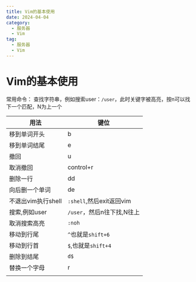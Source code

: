 ```yaml
---
title: Vim的基本使用
date: 2024-04-04
category:
  - 服务器
  - Vim
tag:
  - 服务器
  - Vim
---
```

# Vim的基本使用

常用命令：
查找字符串，例如搜索user：`/user`，此时关键字被高亮，按n可以找下一个匹配，N为上一个



| 用法               | 键位                       |
| ------------------ | -------------------------- |
| 移到单词开头       | b                          |
| 移到单词结尾       | e                          |
| 撤回               | u                          |
| 取消撤回           | control+r                  |
| 删除一行           | dd                         |
| 向后删一个单词     | de                         |
| 不退出vim执行shell | `:shell`,然后exit返回vim   |
| 搜索,例如user      | `/user`，然后n往下找,N往上 |
| 取消搜索高亮       | `:noh`                     |
| 移动到行尾         | `^`也就是`shift+6 `        |
| 移动到行首         | `$`,也就是`shift+4`        |
| 删除到结尾         | `d$`                       |
| 替换一个字母       | r                          |
|                    |                            |
